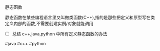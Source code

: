 静态函数

静态函数在某些编程语言里又叫做类函数(C++),指的是那些把定义和原型写在类定义内部的函数,不需要创建实例/对象就能调用

- [ ] 总结 c++,java,python 中所有定义静态函数的办法

#java
#c++
#python